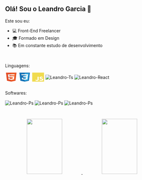 ## Olá! Sou o Leandro Garcia 👋

Este sou eu:
- :computer: Front-End Freelancer
- :mortar_board: Formado em Design 
- :books: Em constante estudo de desenvolvimento
##
<div style="display: inline-block">
  <p>Linguagens:</p>
  <p>
    <img align="center" alt="Leandro-HTML" height="30" width="40" src="https://raw.githubusercontent.com/devicons/devicon/master/icons/html5/html5-original.svg" />
    <img align="center" alt="Leandro-CSS" height="30" width="40" src="https://raw.githubusercontent.com/devicons/devicon/master/icons/css3/css3-original.svg" />
    <img align="center" alt="Leandro-Js" height="30" width="40" src="https://raw.githubusercontent.com/devicons/devicon/master/icons/javascript/javascript-plain.svg" />
    <img align="center" alt="Leandro-Ts" height="30" width="40" src="https://cdn.jsdelivr.net/gh/devicons/devicon/icons/typescript/typescript-original.svg" />
    <img align="center" alt="Leandro-React" height="30" width="40" src="https://cdn.jsdelivr.net/gh/devicons/devicon/icons/react/react-original.svg" />
  </p>
  </div>
  <div style="display: inline-block">
  <p>Softwares:</p>
  <p>
    <img align="center" alt="Leandro-Ps" height="30" width="40" src="https://cdn.jsdelivr.net/gh/devicons/devicon/icons/photoshop/photoshop-line.svg" />
    <img align="center" alt="Leandro-Ps" height="30" width="40" src="https://cdn.jsdelivr.net/gh/devicons/devicon/icons/illustrator/illustrator-line.svg" />
    <img align="center" alt="Leandro-Ps" height="30" width="40" src="https://cdn.jsdelivr.net/gh/devicons/devicon/icons/figma/figma-original.svg" />
  </p>
</div>

##

<div align="center" class="teste">
  <a href="https://github.com/Leandro-87">
  <img height="180px" width="48%" src="https://github-readme-stats.vercel.app/api?username=Leandro-87&show_icons=true&theme=clean&include_all_commits=true&count_private=true"/>
  <img height="180px" width="48%" src="https://github-readme-stats.vercel.app/api/top-langs/?username=Leandro-87&layout=compact&langs_count=7&theme=clean"/>
</div>
